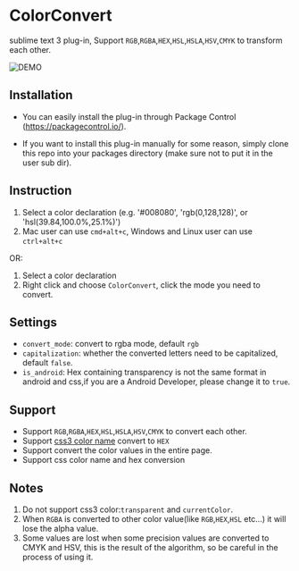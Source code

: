 # ColorConvert

sublime text 3 plug-in, Support `RGB`,`RGBA`,`HEX`,`HSL`,`HSLA`,`HSV`,`CMYK` to transform each other.

![DEMO](http://g.recordit.co/Rgi5FuhGaw.gif)

## Installation

- You can easily install the plug-in through Package Control (https://packagecontrol.io/).

- If you want to install this plug-in manually for some reason, simply clone this repo into your packages directory (make sure not to put it in the user sub dir).

## Instruction

1. Select a color declaration (e.g. '#008080', 'rgb(0,128,128)', or 'hsl(39.84,100.0%,25.1%)')
2. Mac user can use `cmd+alt+c`, Windows and Linux user can use `ctrl+alt+c`

OR:

1. Select a color declaration
2. Right click and choose `ColorConvert`, click the mode you need to convert.

## Settings

- `convert_mode`: convert to rgba mode, default `rgb`
- `capitalization`: whether the converted letters need to be capitalized, default `false`.
- `is_android`: Hex containing transparency is not the same format in android and css,if you are a Android Developer, please change it to `true`.

## Support

- Support `RGB`,`RGBA`,`HEX`,`HSL`,`HSLA`,`HSV`,`CMYK` to convert each other.
- Support [css3 color name](https://developer.mozilla.org/en-US/docs/Web/CSS/color_value) convert to `HEX`
- Support convert the color values in the entire page.
- Support css color name and hex conversion

## Notes

1. Do not support css3 color:`transparent` and `currentColor`.
2. When `RGBA` is converted to other color value(like `RGB`,`HEX`,`HSL` etc...) it will lose the alpha value.
3. Some values are lost when some precision values are converted to CMYK and HSV, this is the result of the algorithm, so be careful in the process of using it.
